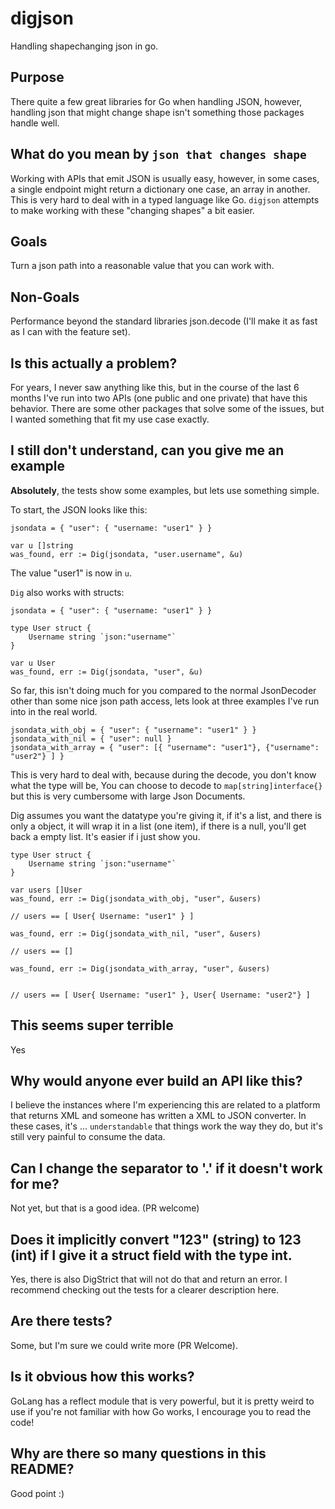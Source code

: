 # digjson
Handling shapechanging json in go.

## Purpose
There quite a few great libraries for Go when handling JSON, however, handling json that might change shape isn't something those packages handle well. 

## What do you mean by `json that changes shape`
Working with APIs that emit JSON is usually easy, however, in some cases, a single endpoint might return a dictionary one case, an array in another. This is very hard to deal with in a typed language like Go. `digjson` attempts to make working with these "changing shapes" a bit easier.

## Goals
Turn a json path into a reasonable value that you can work with.

## Non-Goals
Performance beyond the standard libraries json.decode (I'll make it as fast as I can with the feature set).

## Is this actually a problem?
For years, I never saw anything like this, but in the course of the last 6 months I've run into two APIs (one public and one private) that have this behavior. There are some other packages that solve some of the issues, but I wanted something that fit my use case exactly.

## I still don't understand, can you give me an example

__Absolutely__, the tests show some examples, but lets use something simple.

To start, the JSON looks like this:

```
jsondata = { "user": { "username: "user1" } }
```

```
var u []string
was_found, err := Dig(jsondata, "user.username", &u)
```

The value "user1" is now in `u`.

`Dig` also works with structs:


```
jsondata = { "user": { "username: "user1" } }
```

```
type User struct {
    Username string `json:"username"`
}

var u User
was_found, err := Dig(jsondata, "user", &u)
```

So far, this isn't doing much for you compared to the normal JsonDecoder other than some nice json path access, lets look at three examples I've run into in the real world.


```
jsondata_with_obj = { "user": { "username": "user1" } }
jsondata_with_nil = { "user": null }
jsondata_with_array = { "user": [{ "username": "user1"}, {"username": "user2"} ] }

```

This is very hard to deal with, because during the decode, you don't know what the type will be, You can choose to decode to `map[string]interface{}` but this is very cumbersome with large Json Documents.

Dig assumes you want the datatype you're giving it, if it's a list, and there is only a object, it will wrap it in a list (one item), if there is a null, you'll get back a empty list. It's easier if i just show you.

```
type User struct {
    Username string `json:"username"`
}

var users []User
was_found, err := Dig(jsondata_with_obj, "user", &users)

// users == [ User{ Username: "user1" } ]

was_found, err := Dig(jsondata_with_nil, "user", &users)

// users == []

was_found, err := Dig(jsondata_with_array, "user", &users)


// users == [ User{ Username: "user1" }, User{ Username: "user2"} ]

```

## This seems super terrible
Yes

## Why would anyone ever build an API like this?
I believe the instances where I'm experiencing this are related to a platform that returns XML and someone has written a XML to JSON converter. In these cases, it's ... `understandable` that things work the way they do, but it's still very painful to consume the data.

## Can I change the separator to '.' if it doesn't work for me?
Not yet, but that is a good idea. (PR welcome)

## Does it implicitly convert "123" (string) to 123 (int) if I give it a struct field with the type int.
Yes, there is also DigStrict that will not do that and return an error. I recommend checking out the tests for a clearer description here.

## Are there tests?
Some, but I'm sure we could write more (PR Welcome).

## Is it obvious how this works?
GoLang has a reflect module that is very powerful, but it is pretty weird to use if you're not familiar with how Go works, I encourage you to read the code!

## Why are there so many questions in this README?
Good point :)
